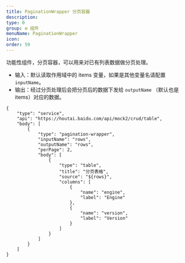```yaml
---
title: PaginationWrapper 分页容器
description:
type: 0
group: ⚙ 组件
menuName: PaginationWrapper
icon:
order: 59
---
```


功能性组件，分页容器，可以用来对已有列表数据做分页处理。

- 输入：默认读取作用域中的 items 变量，如果是其他变量名请配置 `inputName`。
- 输出：经过分页处理后会把分页后的数据下发给 `outputName` （默认也是 items）对应的数据。

```schema: scope="body"
{
    "type": "service",
    "api": "https://houtai.baidu.com/api/mock2/crud/table",
    "body": [
        {
            "type": "pagination-wrapper",
            "inputName": "rows",
            "outputName": "rows",
            "perPage": 2,
            "body": [
                {
                    "type": "table",
                    "title": "分页表格",
                    "source": "${rows}",
                    "columns": [
                        {
                            "name": "engine",
                            "label": "Engine"
                        },
                        {
                            "name": "version",
                            "label": "Version"
                        }
                    ]
                }
            ]
        }
    ]
}
```

